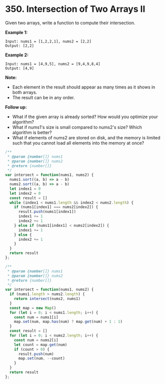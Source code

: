 # 350. Intersection of Two Arrays II

Given two arrays, write a function to compute their intersection.

**Example 1:**
```
Input: nums1 = [1,2,2,1], nums2 = [2,2]
Output: [2,2]
```
**Example 2:**
```
Input: nums1 = [4,9,5], nums2 = [9,4,9,8,4]
Output: [4,9]
```
**Note:**

- Each element in the result should appear as many times as it shows in both arrays.
- The result can be in any order.

**Follow up:**

- What if the given array is already sorted? How would you optimize your algorithm?
- What if nums1's size is small compared to nums2's size? Which algorithm is better?
- What if elements of nums2 are stored on disk, and the memory is limited such that you cannot load all elements into the memory at once?

```javascript
/**
 * @param {number[]} nums1
 * @param {number[]} nums2
 * @return {number[]}
 */
var intersect = function(nums1, nums2) {
  nums1.sort((a, b) => a - b)
  nums2.sort((a, b) => a - b)
  let index1 = 0
  let index2 = 0
  const result = []
  while (index1 < nums1.length && index2 < nums2.length) {
    if (nums1[index1] === nums2[index2]) {
      result.push(nums1[index1])
      index1 += 1
      index2 += 1
    } else if (nums1[index1] < nums2[index2]) {
      index1 += 1
    } else {
      index2 += 1
    }
  }
  return result
};
```

```javascript
/**
 * @param {number[]} nums1
 * @param {number[]} nums2
 * @return {number[]}
 */
var intersect = function(nums1, nums2) {
  if (nums1.length > nums2.length) {
    return intersect(nums2, nums1)
  }
  const map = new Map()
  for (let i = 0; i < nums1.length; i++) {
    const num = nums1[i]
    map.set(num, map.has(num) ? map.get(num) + 1 : 1)
  }
  const result = []
  for (let i = 0; i < nums2.length; i++) {
    const num = nums2[i]
    let count = map.get(num)
    if (count > 0) {
      result.push(num)
      map.set(num, --count)
    }
  }
  return result
};
```
